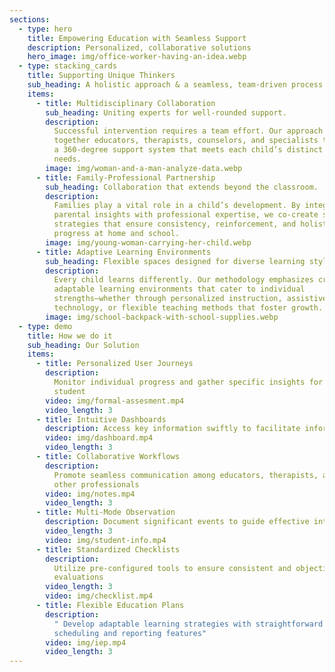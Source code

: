 ```yaml
---
sections:
  - type: hero
    title: Empowering Education with Seamless Support
    description: Personalized, collaborative solutions
    hero_image: img/office-worker-having-an-idea.webp
  - type: stacking_cards
    title: Supporting Unique Thinkers
    sub_heading: A holistic approach & a seamless, team-driven process.
    items:
      - title: Multidisciplinary Collaboration
        sub_heading: Uniting experts for well-rounded support.
        description:
          Successful intervention requires a team effort. Our approach brings
          together educators, therapists, counselors, and specialists to create
          a 360-degree support system that meets each child’s distinct learning
          needs.
        image: img/woman-and-a-man-analyze-data.webp
      - title: Family-Professional Partnership
        sub_heading: Collaboration that extends beyond the classroom.
        description:
          Families play a vital role in a child’s development. By integrating
          parental insights with professional expertise, we co-create support
          strategies that ensure consistency, reinforcement, and holistic
          progress at home and school.
        image: img/young-woman-carrying-her-child.webp
      - title: Adaptive Learning Environments
        sub_heading: Flexible spaces designed for diverse learning styles.
        description:
          Every child learns differently. Our methodology emphasizes creating
          adaptable learning environments that cater to individual
          strengths—whether through personalized instruction, assistive
          technology, or flexible teaching methods that foster growth.
        image: img/school-backpack-with-school-supplies.webp
  - type: demo
    title: How we do it
    sub_heading: Our Solution
    items:
      - title: Personalized User Journeys
        description:
          Monitor individual progress and gather specific insights for each
          student
        video: img/formal-assesment.mp4
        video_length: 3
      - title: Intuitive Dashboards
        description: Access key information swiftly to facilitate informed decisions
        video: img/dashboard.mp4
        video_length: 3
      - title: Collaborative Workflows
        description:
          Promote seamless communication among educators, therapists, and
          other professionals
        video: img/notes.mp4
        video_length: 3
      - title: Multi-Mode Observation
        description: Document significant events to guide effective intervention strategies
        video_length: 3
        video: img/student-info.mp4
      - title: Standardized Checklists
        description:
          Utilize pre-configured tools to ensure consistent and objective
          evaluations
        video_length: 3
        video: img/checklist.mp4
      - title: Flexible Education Plans
        description:
          " Develop adaptable learning strategies with straightforward
          scheduling and reporting features"
        video: img/iep.mp4
        video_length: 3
---
```

